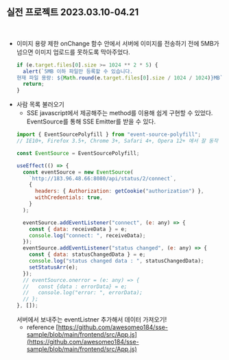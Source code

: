 ## 실전 프로젝트 2023.03.10-04.21

<br />

- 이미지 용량 제한
  onChange 함수 안에서 서버에 이미지를 전송하기 전에 5MB가 넘으면 이미지 업로드를 못하도록 막아주었다.
  ```jsx
  if (e.target.files[0].size >= 1024 ** 2 * 5) {
    alert(`5MB 이하 파일만 등록할 수 있습니다. 
  현재 파일 용량: ${Math.round(e.target.files[0].size / 1024 / 1024)}MB`);
    return;
  }
  ```
- 사람 목록 불러오기
  - SSE
  javascript에서 제공해주는 method를 이용해 쉽게 구현할 수 있었다.
  EventSource를 통해 SSE Emitter를 받을 수 있다.
  ```jsx
  import { EventSourcePolyfill } from "event-source-polyfill";
  // IE10+, Firefox 3.5+, Chrome 3+, Safari 4+, Opera 12+ 에서 잘 동작
  ```
  ```jsx
  const EventSource = EventSourcePolyfill;

  useEffect(() => {
    const eventSource = new EventSource(
      `http://183.96.48.66:8080/api/status/2/connect`,
      {
        headers: { Authorization: getCookie("authorization") },
        withCredentials: true,
      }
    );

    eventSource.addEventListener("connect", (e: any) => {
      const { data: receiveData } = e;
      console.log("connect: ", receiveData);
    });
    eventSource.addEventListener("status changed", (e: any) => {
      const { data: statusChangedData } = e;
      console.log("status changed data : ", statusChangedData);
      setStatusArr(e);
    });
    // eventSource.onerror = (e: any) => {
    //   const {data : errorData} = e;
    //   console.log("error: ", errorData);
    // };
  }, []);
  ```
  서버에서 보내주는 eventListner 추가해서 데이터 가져오기!
  - reference
  [https://github.com/awesomeo184/sse-sample/blob/main/frontend/src/App.js](https://github.com/awesomeo184/sse-sample/blob/main/frontend/src/App.js)
